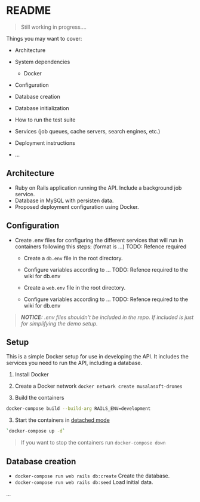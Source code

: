 # README

> Still working in progress....

Things you may want to cover:

* Architecture

* System dependencies
  - Docker

* Configuration

* Database creation

* Database initialization

* How to run the test suite

* Services (job queues, cache servers, search engines, etc.)

* Deployment instructions

* ...

## Architecture

* Ruby on Rails application running the API. Include a background job service.
* Database in MySQL with persisten data.
* Proposed deployment configuration using Docker.

## Configuration

* Create .env files for configuring the different services that will run in containers following this steps: (format is ...) TODO: Refence required
  * Create a `db.env` file in the root directory. 
  
  * Configure variables according to ...  TODO: Refence required to the wiki for db.env
  
  * Create a `web.env` file in the root directory. 
  
  * Configure variables according to ...  TODO: Refence required to the wiki for db.env
  
> ***NOTICE:** .env files shouldn't be included in the repo. If included is just for simplifying the demo setup.* 

## Setup

This is a simple Docker setup for use in developing the API. It includes the services you need to run the API, including a database.

1. Install Docker

2. Create a Docker network
`docker network create musalasoft-drones`

3. Build the containers

```bash
docker-compose build --build-arg RAILS_ENV=development
```

3. Start the containers in [detached mode](https://docs.docker.com/compose/reference/up/)

```bash
`docker-compose up -d`
```

> If you want to stop the containers run `docker-compose down`

## Database creation

* `docker-compose run web rails db:create` Create the database.
* `docker-compose run web rails db:seed` Load initial data.



...